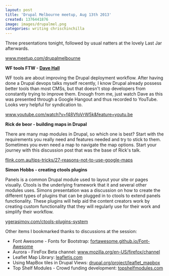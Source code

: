 ```yaml
---
layout: post
title: 'Drupal Melbourne meetup, Aug 13th 2013'
created: 1376441876
image: images/drupalmel.png
categories: writing chrischinchilla
---
```


Three presentations tonight, followed by usual natters at the lovely Last Jar afterwards.

<a href="https://www.meetup.com/drupalmelbourne" target="_blank">www.meetup.com/drupalmelbourne</a>

**WF tools FTW - <a href="https://davehall.com.au/" target="_blank">Dave Hall</a>**

WF tools are about improving the Drupal deployment workflow. After having done a Drupal devops talks myself recently, I know Drupal already possess better tools than most CMSs, but that doesn't stop developers from constantly trying to improve them. Enough from me, just watch Dave as this was presented through a Google Hangout and thus recorded to YouTube. Looks very helpful for syndication to.

<a href="https://www.youtube.com/watch?v=f48VfoVrW5k&feature=youtu.be" target="_blank">www.youtube.com/watch?v=f48VfoVrW5k&feature=youtu.be</a>

**Rick de beor - building maps in Drupal**

There are many map modules in Drupal, so which one is best? Start with the requirements you really need and features needed and try to stick to them. Sometimes you even need a map to navigate the map options. Start your journey with this discussion post that was the base of Rick's talk.

<a href="https://flink.com.au/tips-tricks/27-reasons-not-to-use-google-maps" target="_blank">flink.com.au/tips-tricks/27-reasons-not-to-use-google-maps</a>

**Simon Hobbs - creating ctools plugins**

Panels is a common Drupal module used to layout your site or pages visually. Ctools is the underlying framework that it and several other modules uses. Simons presentation was a discussion on how to create the different types of plugins that can be plugged in to ctools to extend panels functionality. These plugins will help aid the content creators work by creating custom functionality that they will regularly use for their work and simplify their workflow.

<a href="https://ygerasimov.com/ctools-plugins-system" target="_blank">ygerasimov.com/ctools-plugins-system</a>

Other items I bookmarked thanks to discussions at the session:<ul><li>Font Awesome - Fonts for Bootstrap: <a href="https://fortawesome.github.io/Font-Awesome/" target="_blank">fortawesome.github.io/Font-Awesome</a></li><li>Aurora - FireFox Beta channel: <a href="https://www.mozilla.org/en-US/firefox/channel/" target="_blank">www.mozilla.org/en-US/firefox/channel</a></li><li>Leaflet Map Library: <a href="https://leafletjs.com/" target="_blank">leafletjs.com</a></li><li>Using MapBox tiles in Drupal Views: <a href="https://drupal.org/project/leaflet_mapbox" target="_blank">drupal.org/project/leaflet_mapbox</a></li><li>Top Shelf Modules - Crowd funding development: <a href="https://topshelfmodules.com/" target="_blank">topshelfmodules.com</a></li></ul>
